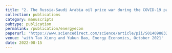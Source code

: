 ```yaml
---
title: "2. The Russia-Saudi Arabia oil price war during the COVID-19 pandemic"
collection: publications
category: manuscripts
pubtype: publication
permalink: /publication/energyecon
paperurl: 'https://www.sciencedirect.com/science/article/pii/S0140988321003984?via%3Dihub'
venue: 'with Tao Xiong and Yukun Bao, Energy Economics, October 2021' 
date: 2022-08-15
---
```

